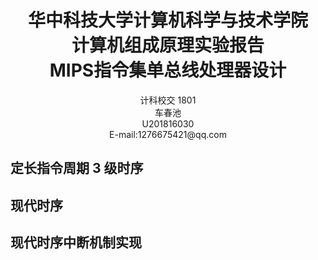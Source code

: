 # <center>华中科技大学计算机科学与技术学院</center>  <center>计算机组成原理实验报告</center>  <center>MIPS指令集单总线处理器设计</center>  
<center>计科校交 1801</center>  <center>车春池</center>  <center>U201816030</center>  <center>E-mail:1276675421@qq.com</center>  

## 定长指令周期 3 级时序

## 现代时序

## 现代时序中断机制实现
